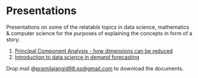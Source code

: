 # Presentations

Presentations on some of the relatable topics in data science, mathematics & computer science for the purposes of explaining the concepts in form of a story. 

1. [Principal Component Analysis - how dimensions can be reduced](https://docs.google.com/presentation/d/1mEtPt6wNpVd1666trVTRerDGCocH1mNMJZzRxmT12vQ/edit?usp=sharing)
2. [Introduction to data science in demand forecasting](https://docs.google.com/presentation/d/1u5PN_H4THfGiVbhzsQaiahvv9g4vnBzMcSUTpQ7mPYc/edit?usp=sharing)

Drop mail @pramilajangid98.ps@gmail.com to download the documents.

